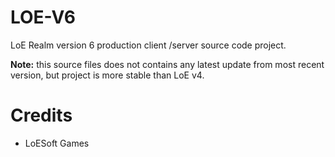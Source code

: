 # LOE-V6
LoE Realm version 6 production client /server source code project.

**Note:** this source files does not contains any latest update from most recent version, but project is more stable than LoE v4.

# Credits
- LoESoft Games
